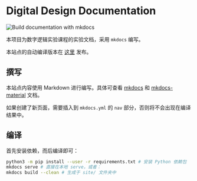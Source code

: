 # Digital Design Documentation

![Build documentation with mkdocs](https://github.com/thu-cs-lab/Digital-Design-Docs/workflows/Build%20documentation%20with%20mkdocs/badge.svg)

本项目为数字逻辑实验课程的实验文档，采用 `mkdocs` 编写。

本站点的自动编译版本在 [这里](https://lab.cs.tsinghua.edu.cn/digital_design/doc/) 发布。

## 撰写

本站点内容使用 Markdown 进行编写。具体可查看 [mkdocs](https://www.mkdocs.org/) 和 [mkdocs-material](https://squidfunk.github.io/mkdocs-material/extensions/pymdown/) 文档。

如果创建了新页面，需要插入到 `mkdocs.yml` 的 `nav` 部分，否则将不会出现在编译结果中。

## 编译

首先安装依赖，而后编译即可：

```bash
python3 -m pip install --user -r requirements.txt # 安装 Python 依赖包
mkdocs serve # 直接在本地 serve，或者：
mkdocs build --clean # 生成于 site/ 文件夹中
```
